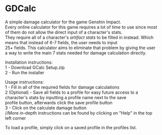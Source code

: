# GDCalc
A simple damage calculator for the game Genshin Impact.  
Every online calculator for this game requires a lot of time to use since most of them do not allow the direct input of a character's stats.  
They require all of a character's <i>artifact stats</i> to be filled in instead. Which means that instead of 6-7 fields, the user needs to input  
25+ fields. This calculator aims to eliminate that problem by giving the user a way to write the main 7 stats needed for damage calculation directly.  

Installation instructions:  
1 - Download GCalc Setup.zip  
2 - Run the installer  

Usage instructions:  
1 - Fill in all of the required fields for damage calculations  
2 (Optional) - Save all fields to a profile for easy future access to a character's stats by inputting a profile name next to the save  
profile button, afterwards click the save profile button  
3 - Click on the calculate damage button  
//More in-depth instructions can be found by clicking on "Help" in the top left corner  

To load a profile, simply click on a saved profile in the profiles list.  
